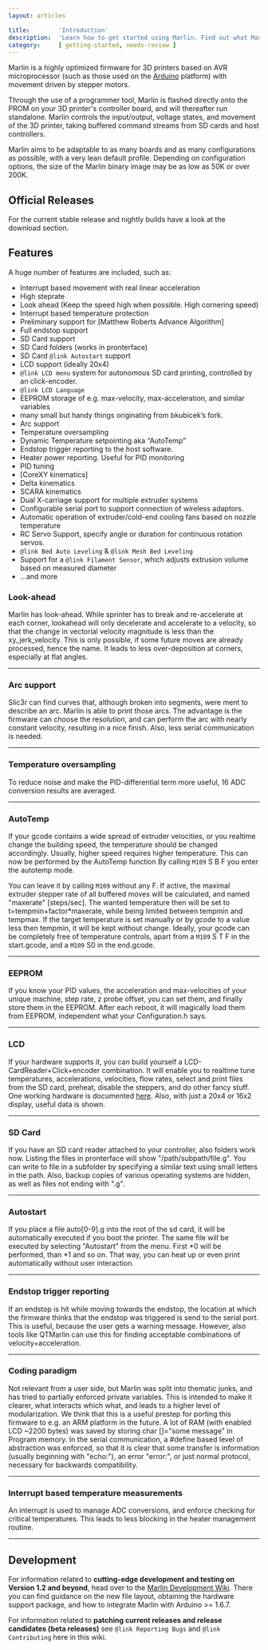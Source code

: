 ```yaml
---
layout: articles

title:        'Introduction'
description:  'Learn how to get started using Marlin. Find out what Marlin has to offer and how it can help your 3D printer print faster, better and cleaner.'
category:     [ getting-started, needs-review ]
---
```

Marlin is a highly optimized firmware for 3D printers based on AVR microprocessor (such as those used on the [Arduino](http://arduino.cc) platform) with movement driven by stepper motors.

Through the use of a programmer tool, Marlin is flashed directly onto the PROM on your 3D printer's controller board, and will thereafter run standalone. Marlin controls the input/output, voltage states, and movement of the 3D printer, taking buffered command streams from SD cards and host controllers.

Marlin aims to be adaptable to as many boards and as many configurations as possible, with a very lean default profile. Depending on configuration options, the size of the Marlin binary image may be as low as 50K or over 200K.

## Official Releases
For the current stable release and nightly builds have a look at the download section.

## Features

A huge number of features are included, such as:

-   Interrupt based movement with real linear acceleration
-   High steprate
-   Look ahead (Keep the speed high when possible. High cornering speed)
-   Interrupt based temperature protection
-   Preliminary support for [Matthew Roberts Advance Algorithm]
-   Full endstop support
-   SD Card support
-   SD Card folders (works in pronterface)
-   SD Card `@link Autostart` support
-   LCD support (ideally 20x4)
-   `@link LCD menu` system for autonomous SD card printing, controlled by an click-encoder.
-   `@link LCD Language`
-   EEPROM storage of e.g. max-velocity, max-acceleration, and similar variables
-   many small but handy things originating from bkubicek’s fork.
-   Arc support
-   Temperature oversampling
-   Dynamic Temperature setpointing aka “AutoTemp”
-   Endstop trigger reporting to the host software.
-   Heater power reporting. <span class="label label-success">Useful for PID monitoring</span>
-   PID tuning
-   [CoreXY kinematics]
-   Delta kinematics
-   SCARA kinematics
-   Dual X-carriage support for multiple extruder systems
-   Configurable serial port to support connection of wireless adaptors.
-   Automatic operation of extruder/cold-end cooling fans based on nozzle temperature
-   RC Servo Support, specify angle or duration for continuous rotation servos.
-   `@link Bed Auto Leveling` & `@link Mesh Bed Leveling`
-   Support for a `@link Filament Sensor`, which adjusts extrusion volume based on measured diameter
- ...and more

### Look-ahead

Marlin has look-ahead. While sprinter has to break and re-accelerate at each corner,
lookahead will only decelerate and accelerate to a velocity,
so that the change in vectorial velocity magnitude is less than the xy_jerk_velocity.
This is only possible, if some future moves are already processed, hence the name.
It leads to less over-deposition at corners, especially at flat angles.

---

### Arc support

Slic3r can find curves that, although broken into segments, were ment to describe an arc.
Marlin is able to print those arcs. The advantage is the firmware can choose the resolution,
and can perform the arc with nearly constant velocity, resulting in a nice finish.
Also, less serial communication is needed.

---

### Temperature oversampling

To reduce noise and make the PID-differential term more useful, 16 ADC conversion results are averaged.

---

### AutoTemp

If your gcode contains a wide spread of extruder velocities, or you realtime change the building speed, the temperature should be changed accordingly.
Usually, higher speed requires higher temperature.
This can now be performed by the AutoTemp function
By calling `M109` S<mintemp> B<maxtemp> F<factor> you enter the autotemp mode.

You can leave it by calling `M109` without any F.
If active, the maximal extruder stepper rate of all buffered moves will be calculated, and named "maxerate" [steps/sec].
The wanted temperature then will be set to t=tempmin+factor*maxerate, while being limited between tempmin and tempmax.
If the target temperature is set manually or by gcode to a value less then tempmin, it will be kept without change.
Ideally, your gcode can be completely free of temperature controls, apart from a `M109` S T F in the start.gcode, and a `M109` S0 in the end.gcode.

---

### EEPROM

If you know your PID values, the acceleration and max-velocities of your unique machine, step rate, z probe offset, you can set them, and finally store them in the EEPROM.
After each reboot, it will magically load them from EEPROM, independent what your Configuration.h says.

---

### LCD

If your hardware supports it, you can build yourself a LCD-CardReader+Click+encoder combination. It will enable you to realtime tune temperatures,
accelerations, velocities, flow rates, select and print files from the SD card, preheat, disable the steppers, and do other fancy stuff.
One working hardware is documented [here](http://www.thingiverse.com/thing:12663).
Also, with just a 20x4 or 16x2 display, useful data is shown.

---

### SD Card

If you have an SD card reader attached to your controller, also folders work now. Listing the files in pronterface will show "/path/subpath/file.g".
You can write to file in a subfolder by specifying a similar text using small letters in the path.
Also, backup copies of various operating systems are hidden, as well as files not ending with ".g".

---

### Autostart

If you place a file auto[0-9].g into the root of the sd card, it will be automatically executed if you boot the printer. The same file will be executed by selecting "Autostart" from the menu.
First *0 will be performed, than *1 and so on. That way, you can heat up or even print automatically without user interaction.

---

### Endstop trigger reporting

If an endstop is hit while moving towards the endstop, the location at which the firmware thinks that the endstop was triggered is send to the serial port.
This is useful, because the user gets a warning message.
However, also tools like QTMarlin can use this for finding acceptable combinations of velocity+acceleration.

---

### Coding paradigm

Not relevant from a user side, but Marlin was split into thematic junks, and has tried to partially enforced private variables.
This is intended to make it clearer, what interacts which what, and leads to a higher level of modularization.
We think that this is a useful prestep for porting this firmware to e.g. an ARM platform in the future.
A lot of RAM (with enabled LCD ~2200 bytes) was saved by storing char []="some message" in Program memory.
In the serial communication, a #define based level of abstraction was enforced, so that it is clear that
some transfer is information (usually beginning with "echo:"), an error "error:", or just normal protocol,
necessary for backwards compatibility.

---

### Interrupt based temperature measurements

An interrupt is used to manage ADC conversions, and enforce checking for critical temperatures.
This leads to less blocking in the heater management routine.

---

## Development

For information related to **cutting-edge development and testing on Version 1.2 and beyond**, head over to the [Marlin Development Wiki](https://github.com/MarlinFirmware/MarlinDev/wiki). There you can find guidance on the new file layout, obtaining the hardware support package, and how to integrate Marlin with Arduino >= 1.6.7.

For information related to **patching current releases and release candidates (beta releases)** see `@link Reporting Bugs` and `@link Contributing` here in this wiki.
